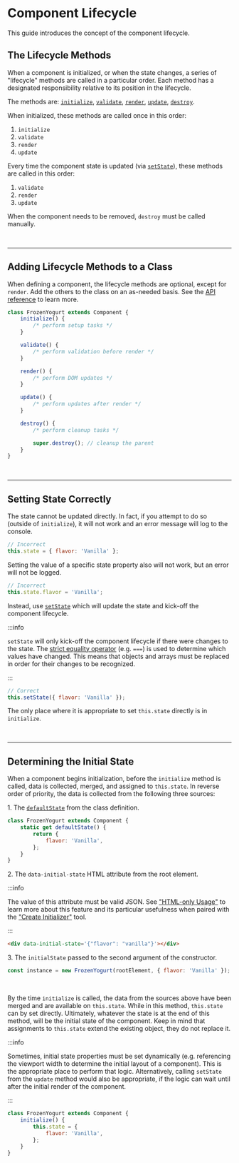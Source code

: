 # Component Lifecycle

This guide introduces the concept of the component lifecycle.

## The Lifecycle Methods

When a component is initialized, or when the state changes, a series of "lifecycle" methods are called in a particular order. Each method has a designated responsibility relative to its position in the lifecycle.

The methods are: [`initialize`](../api/component.md#initialize), [`validate`](../api/component.md#validate), [`render`](../api/component.md#render), [`update`](../api/component.md#update), [`destroy`](../api/component.md#destroy).

When initialized, these methods are called once in this order:

1. `initialize`
1. `validate`
1. `render`
1. `update`

Every time the component state is updated (via [`setState`](../api/component.md#setstate)), these methods are called in this order:

1. `validate`
1. `render`
1. `update`

When the component needs to be removed, `destroy` must be called manually.

<br />

---

## Adding Lifecycle Methods to a Class

When defining a component, the lifecycle methods are optional, except for `render`. Add the others to the class on an as-needed basis. See the [API reference](../api/component.md#instance-methods) to learn more.

```js
class FrozenYogurt extends Component {
    initialize() {
        /* perform setup tasks */
    }

    validate() {
        /* perform validation before render */
    }

    render() {
        /* perform DOM updates */
    }

    update() {
        /* perform updates after render */
    }

    destroy() {
        /* perform cleanup tasks */

        super.destroy(); // cleanup the parent
    }
}
```

<br />

---

## Setting State Correctly

The state cannot be updated directly. In fact, if you attempt to do so (outside of `initialize`), it will not work and an error message will log to the console.

```js
// Incorrect
this.state = { flavor: 'Vanilla' };
```

Setting the value of a specific state property also will not work, but an error will not be logged.

```js
// Incorrect
this.state.flavor = 'Vanilla';
```

Instead, use [`setState`](../api/component.md#setstate) which will update the state and kick-off the component lifecycle.

:::info

`setState` will only kick-off the component lifecycle if there were changes to the state. The [strict equality operator](https://developer.mozilla.org/en-US/docs/Web/JavaScript/Reference/Operators/Strict_equality) (e.g. `===`) is used to determine which values have changed. This means that objects and arrays must be replaced in order for their changes to be recognized.

:::

```js
// Correct
this.setState({ flavor: 'Vanilla' });
```

The only place where it is appropriate to set `this.state` directly is in `initialize`.

<br />

---

## Determining the Initial State

When a component begins initialization, before the `initialize` method is called, data is collected, merged, and assigned to `this.state`. In reverse order of priority, the data is collected from the following three sources:

1\. The [`defaultState`](../api/component.md#defaultstate) from the class definition.

```js
class FrozenYogurt extends Component {
    static get defaultState() {
        return {
            flavor: 'Vanilla',
        };
    }
}
```

2\. The `data-initial-state` HTML attribute from the root element.

:::info

The value of this attribute must be valid JSON. See ["HTML-only Usage"](./html-only-usage.md) to learn more about this feature and its particular usefulness when paired with the ["Create Initializer"](../api/create-initializer.md) tool.

:::

```html
<div data-initial-state='{"flavor": "vanilla"}'></div>
```

3\. The `initialState` passed to the second argument of the constructor.

```js
const instance = new FrozenYogurt(rootElement, { flavor: 'Vanilla' });
```

<br />

By the time `initialize` is called, the data from the sources above have been merged and are available on `this.state`. While in this method, `this.state` can by set directly. Ultimately, whatever the state is at the end of this method, will be the initial state of the component. Keep in mind that assignments to `this.state` extend the existing object, they do not replace it.

:::info

Sometimes, initial state properties must be set dynamically (e.g. referencing the viewport width to determine the initial layout of a component). This is the appropriate place to perform that logic. Alternatively, calling `setState` from the `update` method would also be appropriate, if the logic can wait until after the initial render of the component.

:::

```js
class FrozenYogurt extends Component {
    initialize() {
        this.state = {
            flavor: 'Vanilla',
        };
    }
}
```
